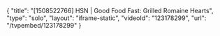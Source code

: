 {
    "title": "[1508522766] HSN | Good Food Fast: Grilled Romaine Hearts",
    "type": "solo",
    "layout": "iframe-static",
    "videoId": "123178299",
    "url": "\/tvpembed\/123178299"
}